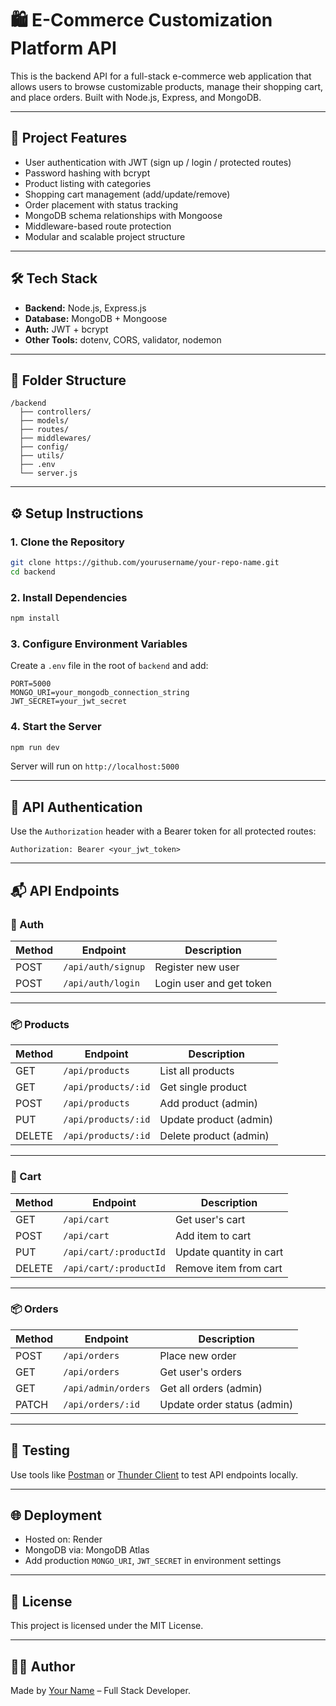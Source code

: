# 🛍️ E-Commerce Customization Platform API

This is the backend API for a full-stack e-commerce web application that allows users to browse customizable products, manage their shopping cart, and place orders. Built with Node.js, Express, and MongoDB.

---

## 🚀 Project Features

- User authentication with JWT (sign up / login / protected routes)
- Password hashing with bcrypt
- Product listing with categories
- Shopping cart management (add/update/remove)
- Order placement with status tracking
- MongoDB schema relationships with Mongoose
- Middleware-based route protection
- Modular and scalable project structure

---

## 🛠 Tech Stack

- **Backend:** Node.js, Express.js
- **Database:** MongoDB + Mongoose
- **Auth:** JWT + bcrypt
- **Other Tools:** dotenv, CORS, validator, nodemon

---

## 📁 Folder Structure

```
/backend
  ├── controllers/
  ├── models/
  ├── routes/
  ├── middlewares/
  ├── config/
  ├── utils/
  ├── .env
  └── server.js
```

---

## ⚙️ Setup Instructions

### 1. Clone the Repository

```bash
git clone https://github.com/yourusername/your-repo-name.git
cd backend
```

### 2. Install Dependencies

```bash
npm install
```

### 3. Configure Environment Variables

Create a `.env` file in the root of `backend` and add:

```
PORT=5000
MONGO_URI=your_mongodb_connection_string
JWT_SECRET=your_jwt_secret
```

### 4. Start the Server

```bash
npm run dev
```

Server will run on `http://localhost:5000`

---

## 🔐 API Authentication

Use the `Authorization` header with a Bearer token for all protected routes:

```
Authorization: Bearer <your_jwt_token>
```

---

## 📬 API Endpoints

### 🧑 Auth

| Method | Endpoint           | Description              |
| ------ | ------------------ | ------------------------ |
| POST   | `/api/auth/signup` | Register new user        |
| POST   | `/api/auth/login`  | Login user and get token |

---

### 📦 Products

| Method | Endpoint            | Description            |
| ------ | ------------------- | ---------------------- |
| GET    | `/api/products`     | List all products      |
| GET    | `/api/products/:id` | Get single product     |
| POST   | `/api/products`     | Add product (admin)    |
| PUT    | `/api/products/:id` | Update product (admin) |
| DELETE | `/api/products/:id` | Delete product (admin) |

---

### 🛒 Cart

| Method | Endpoint               | Description             |
| ------ | ---------------------- | ----------------------- |
| GET    | `/api/cart`            | Get user's cart         |
| POST   | `/api/cart`            | Add item to cart        |
| PUT    | `/api/cart/:productId` | Update quantity in cart |
| DELETE | `/api/cart/:productId` | Remove item from cart   |

---

### 📦 Orders

| Method | Endpoint            | Description                 |
| ------ | ------------------- | --------------------------- |
| POST   | `/api/orders`       | Place new order             |
| GET    | `/api/orders`       | Get user's orders           |
| GET    | `/api/admin/orders` | Get all orders (admin)      |
| PATCH  | `/api/orders/:id`   | Update order status (admin) |

---

## 🧪 Testing

Use tools like [Postman](https://www.postman.com/) or [Thunder Client](https://www.thunderclient.com/) to test API endpoints locally.

---

## 🌐 Deployment

- Hosted on: Render
- MongoDB via: MongoDB Atlas
- Add production `MONGO_URI`, `JWT_SECRET` in environment settings

---

## 📄 License

This project is licensed under the MIT License.

---

## 🙋‍♂️ Author

Made by [Your Name](https://github.com/yourusername) – Full Stack Developer.

